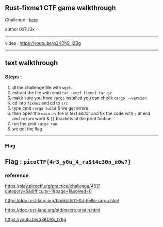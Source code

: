 ## Rust-fixme1 CTF game walkthrough

Challenge : [here](https://play.picoctf.org/practice/challenge/461?category=5&difficulty=1&page=1&solved=0)

author  0x7_r3x

---
video : https://youtu.be/q3KDhS_I2Bg

---
## text walkthrough

### Steps :
1. dl the challenge file with `wget`.
2. extract the file with cmd `tar -xvzf fixme1.tar.gz`
3. make sure you have `cargo` installed you can check `cargo --version`
4. cd into `fixme1` and cd to `src`
5. type cmd `cargo build` & we get errors
6. then open the `main.rs` file in text editor and fix the code with `;` at end and `return` word & `{}` brackets at the print funtion.
7. run the cmd `cargo run`
8. we get the flag
---
### Flag

Flag : ``` picoCTF{4r3_y0u_4_ru$t4c30n_n0w?} ```
---
### reference 
 https://play.picoctf.org/practice/challenge/461?category=5&difficulty=1&page=1&solved=0

 https://doc.rust-lang.org/book/ch01-03-hello-cargo.html

 https://doc.rust-lang.org/std/macro.println.html

 https://youtu.be/q3KDhS_I2Bg
 